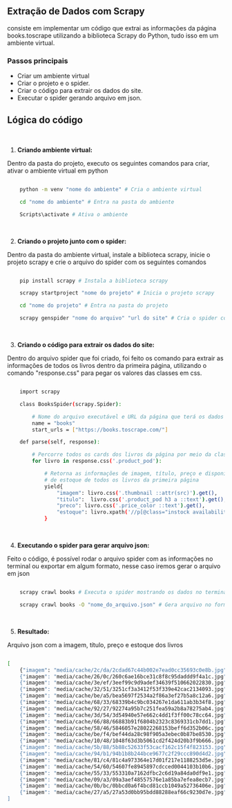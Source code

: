 ## Extração de Dados com Scrapy

consiste em implementar um código que extrai as informações da página books.toscrape utilizando a biblioteca Scrapy do Python, tudo isso em um ambiente virtual.  

### Passos principais
- Criar um ambiente virtual
- Criar o projeto e o spider.  
- Criar o código para extrair os dados do site.
- Executar o spider gerando arquivo em json.   

## Lógica do código

</br>

1. **Criando ambiente virtual:**

Dentro da pasta do projeto, executo os seguintes comandos para criar, ativar o ambiente virtual em python

```bash

    python -m venv "nome do ambiente" # Cria o ambiente virtual

    cd "nome do ambiente" # Entra na pasta do ambiente

    Scripts\activate # Ativa o ambiente

```

</br>

2. **Criando o projeto junto com o spider:**

Dentro da pasta do ambiente virtual, instale a biblioteca scrapy, inicie o projeto scrapy e crie o arquivo do spider com os seguintes comandos

```bash

    pip install scrapy # Instala a biblioteca scrapy

    scrapy startproject "nome do projeto" # Inicia o projeto scrapy

    cd "nome do projeto" # Entra na pasta do projeto

    scrapy genspider "nome do arquivo" "url do site" # Cria o spider com o link do site 

```

</br>

3. **Criando o código para extrair os dados do site:**

Dentro do arquivo spider que foi criado, foi feito os comando para extrair as informações de todos os livros dentro da primeira página, utilizando o comando "response.css" para pegar os valores das classes em css.

```bash

    import scrapy

    class BooksSpider(scrapy.Spider):

        # Nome do arquivo executável e URL da página que terá os dados obtidos
        name = "books"
        start_urls = ["https://books.toscrape.com/"]

    def parse(self, response):

        # Percorre todos os cards dos livros da página por meio da class css
        for livro in response.css('.product_pod'):

            # Retorna as informações de imagem, título, preço e disponibilidade 
            # de estoque de todos os livros da primeira página
            yield{
                "imagem": livro.css('.thumbnail ::attr(src)').get(), 
                "titulo":  livro.css('.product_pod h3 a ::text').get(),
                "preco": livro.css('.price_color ::text').get(),
                "estoque": livro.xpath('//p[@class="instock availability"]/text()[2]').get().strip()
            }

```

</br>

4. **Executando o spider para gerar arquivo json:**

Feito o código, é possível rodar o arquivo spider com as informações no terminal ou exportar em algum formato, nesse caso iremos gerar o arquivo em json

```bash

    scrapy crawl books # Executa o spider mostrando os dados no terminal

    scrapy crawl books -O "nome_do_arquivo.json" # Gera arquivo no formato json

```

</br>

5. **Resultado:**

Arquivo json com a imagem, título, preço e estoque dos livros

```bash

[
    {"imagem": "media/cache/2c/da/2cdad67c44b002e7ead0cc35693c0e8b.jpg", "titulo": "A Light in the ...", "preco": "£51.77", "estoque": "In stock"},
    {"imagem": "media/cache/26/0c/260c6ae16bce31c8f8c95daddd9f4a1c.jpg", "titulo": "Tipping the Velvet", "preco": "£53.74", "estoque": "In stock"},
    {"imagem": "media/cache/3e/ef/3eef99c9d9adef34639f510662022830.jpg", "titulo": "Soumission", "preco": "£50.10", "estoque": "In stock"},
    {"imagem": "media/cache/32/51/3251cf3a3412f53f339e42cac2134093.jpg", "titulo": "Sharp Objects", "preco": "£47.82", "estoque": "In stock"},
    {"imagem": "media/cache/be/a5/bea5697f2534a2f86a3ef27b5a8c12a6.jpg", "titulo": "Sapiens: A Brief History ...", "preco": "£54.23", "estoque": "In stock"},
    {"imagem": "media/cache/68/33/68339b4c9bc034267e1da611ab3b34f8.jpg", "titulo": "The Requiem Red", "preco": "£22.65", "estoque": "In stock"},
    {"imagem": "media/cache/92/27/92274a95b7c251fea59a2b8a78275ab4.jpg", "titulo": "The Dirty Little Secrets ...", "preco": "£33.34", "estoque": "In stock"},
    {"imagem": "media/cache/3d/54/3d54940e57e662c4dd1f3ff00c78cc64.jpg", "titulo": "The Coming Woman: A ...", "preco": "£17.93", "estoque": "In stock"},
    {"imagem": "media/cache/66/88/66883b91f6804b2323c8369331cb7dd1.jpg", "titulo": "The Boys in the ...", "preco": "£22.60", "estoque": "In stock"},
    {"imagem": "media/cache/58/46/5846057e28022268153beff6d352b06c.jpg", "titulo": "The Black Maria", "preco": "£52.15", "estoque": "In stock"},
    {"imagem": "media/cache/be/f4/bef44da28c98f905a3ebec0b87be8530.jpg", "titulo": "Starving Hearts (Triangular Trade ...", "preco": "£13.99", "estoque": "In stock"},
    {"imagem": "media/cache/10/48/1048f63d3b5061cd2f424d20b3f9b666.jpg", "titulo": "Shakespeare's Sonnets", "preco": "£20.66", "estoque": "In stock"},
    {"imagem": "media/cache/5b/88/5b88c52633f53cacf162c15f4f823153.jpg", "titulo": "Set Me Free", "preco": "£17.46", "estoque": "In stock"},
    {"imagem": "media/cache/94/b1/94b1b8b244bce9677c2f29ccc890d4d2.jpg", "titulo": "Scott Pilgrim's Precious Little ...", "preco": "£52.29", "estoque": "In stock"},
    {"imagem": "media/cache/81/c4/81c4a973364e17d01f217e1188253d5e.jpg", "titulo": "Rip it Up and ...", "preco": "£35.02", "estoque": "In stock"},
    {"imagem": "media/cache/54/60/54607fe8945897cdcced0044103b10b6.jpg", "titulo": "Our Band Could Be ...", "preco": "£57.25", "estoque": "In stock"},
    {"imagem": "media/cache/55/33/553310a7162dfbc2c6d19a84da0df9e1.jpg", "titulo": "Olio", "preco": "£23.88", "estoque": "In stock"},
    {"imagem": "media/cache/09/a3/09a3aef48557576e1a85ba7efea8ecb7.jpg", "titulo": "Mesaerion: The Best Science ...", "preco": "£37.59", "estoque": "In stock"},
    {"imagem": "media/cache/0b/bc/0bbcd0a6f4bcd81ccb1049a52736406e.jpg", "titulo": "Libertarianism for Beginners", "preco": "£51.33", "estoque": "In stock"},
    {"imagem": "media/cache/27/a5/27a53d0bb95bdd88288eaf66c9230d7e.jpg", "titulo": "It's Only the Himalayas", "preco": "£45.17", "estoque": "In stock"}
]

```